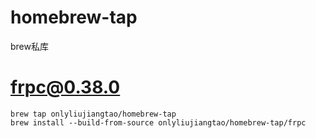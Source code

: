 # homebrew-tap
brew私库


# frpc@0.38.0
```
brew tap onlyliujiangtao/homebrew-tap
brew install --build-from-source onlyliujiangtao/homebrew-tap/frpc
```

